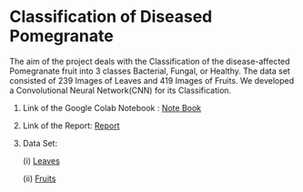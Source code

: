 # Classification of Diseased Pomegranate

The aim of the project deals with the Classification of the disease-affected Pomegranate fruit into 3 classes Bacterial, Fungal, or Healthy.
The data set consisted of 239 Images of Leaves and 419 Images of Fruits.
We developed a Convolutional Neural Network(CNN) for its Classification.


1. Link of the Google Colab Notebook : [Note Book](https://colab.research.google.com/drive/1GE4m2i-ojix_u5CzhtQ-keN4bgEG9FFn?usp=sharing)

2. Link of the Report: [Report](https://docs.google.com/document/d/1YQe8pSJYmzWIMBeG7NnS0wup8I3kVwISUKYt6KUihF0/edit?usp=sharing)

3. Data Set:

   (i) [Leaves](https://drive.google.com/drive/folders/14wnCTearbCl_Rtls4OvfMlzYMMJpggZy?usp=sharing)

   (ii) [Fruits](https://drive.google.com/drive/folders/18cfLdFf6tLKgmT5PTL9wmp9hS2COLTV9?usp=sharing)
          
